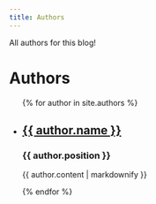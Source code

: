 ```yaml
---
title: Authors
---
```


All authors for this blog!

<h1>Authors</h1>

<ul>
    {% for author in site.authors %}
    <li>
        <h2><a href="{{ author.url }}">{{ author.name }}</a></h2>
        <h3>{{ author.position }}</h3>
        <p>{{ author.content | markdownify }}</p>
    </li>
    {% endfor %}
</ul>